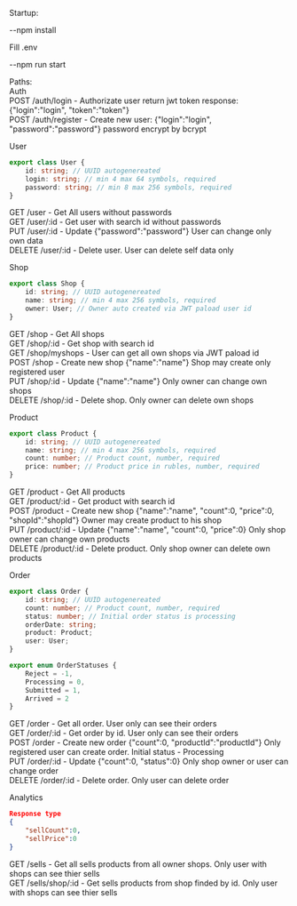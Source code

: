 Startup:

--npm install

Fill .env

--npm run start

Paths: <br />
Auth <br />
POST /auth/login - Authorizate user return jwt token response: {"login":"login", "token":"token"} <br />
POST /auth/register - Create new user: {"login":"login", "password":"password"} password encrypt by bcrypt<br />

User
```ts
export class User {
    id: string; // UUID autogenereated
    login: string; // min 4 max 64 symbols, required
    password: string; // min 8 max 256 symbols, required
}
``` 
GET /user - Get All users without passwords <br />
GET /user/:id - Get user with search id without passwords <br />
PUT /user/:id - Update {"password":"password"} User can change only own data <br />
DELETE /user/:id - Delete user. User can delete self data only <br />

Shop <br />
```ts
export class Shop {
    id: string; // UUID autogenereated
    name: string; // min 4 max 256 symbols, required
    owner: User; // Owner auto created via JWT paload user id
}
```
GET /shop - Get All shops <br />
GET /shop/:id - Get shop with search id <br /> 
GET /shop/myshops - User can get all own shops via JWT paload id <br />
POST /shop - Create new shop {"name":"name"} Shop may create only registered user <br />
PUT /shop/:id - Update {"name":"name"} Only owner can change own shops <br />
DELETE /shop/:id - Delete shop. Only owner can delete own shops <br />

Product
```ts
export class Product {
    id: string; // UUID autogenereated
    name: string; // min 4 max 256 symbols, required
    count: number; // Product count, number, required
    price: number; // Product price in rubles, number, required
}
```
GET /product - Get All products <br />
GET /product/:id - Get product with search id <br />
POST /product - Create new shop {"name":"name", "count":0, "price":0, "shopId":"shopId"} Owner may create product to his shop <br />
PUT /product/:id - Update {"name":"name", "count":0, "price":0} Only shop owner can change own products <br />
DELETE /product/:id - Delete product. Only shop owner can delete own products <br />

Order
```ts
export class Order {
    id: string; // UUID autogenereated
    count: number; // Product count, number, required
    status: number; // Initial order status is processing
    orderDate: string;
    product: Product;
    user: User;
}
```
```ts
export enum OrderStatuses {
    Reject = -1,
    Processing = 0,
    Submitted = 1,
    Arrived = 2
}
```
GET /order - Get all order. User only can see their orders <br />
GET /order/:id - Get order by id. User only can see their orders <br />
POST /order - Create new order {"count":0, "productId":"productId"} Only registered user can create order. Initial status - Processing <br />
PUT /order/:id - Update {"count":0, "status":0} Only shop owner or user can change order <br />
DELETE /order/:id - Delete order. Only user can delete order <br />


Analytics
```json
Response type 
{
    "sellCount":0,
    "sellPrice":0
}
```
GET /sells - Get all sells products from all owner shops. Only user with shops can see thier sells <br />
GET /sells/shop/:id - Get sells products from shop finded by id. Only user with shops can see thier sells <br />
